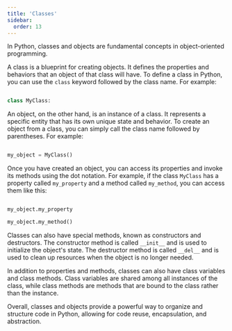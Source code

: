```yaml
---
title: 'Classes'
sidebar:
  order: 13
---
```


 In Python, classes and objects are fundamental concepts in object-oriented programming. 



A class is a blueprint for creating objects. It defines the properties and behaviors that an object of that class will have. To define a class in Python, you can use the `class` keyword followed by the class name. For example:



```python

class MyClass:

```



An object, on the other hand, is an instance of a class. It represents a specific entity that has its own unique state and behavior. To create an object from a class, you can simply call the class name followed by parentheses. For example:



```python

my_object = MyClass()

```



Once you have created an object, you can access its properties and invoke its methods using the dot notation. For example, if the class `MyClass` has a property called `my_property` and a method called `my_method`, you can access them like this:



```python

my_object.my_property

my_object.my_method()

```



Classes can also have special methods, known as constructors and destructors. The constructor method is called `__init__` and is used to initialize the object's state. The destructor method is called `__del__` and is used to clean up resources when the object is no longer needed.



In addition to properties and methods, classes can also have class variables and class methods. Class variables are shared among all instances of the class, while class methods are methods that are bound to the class rather than the instance.



Overall, classes and objects provide a powerful way to organize and structure code in Python, allowing for code reuse, encapsulation, and abstraction.